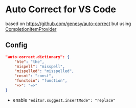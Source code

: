 # Auto Correct for VS Code

based on https://github.com/genesy/auto-correct but using [CompletionItemProvider](https://code.visualstudio.com/api/references/vscode-api#languages.registerCompletionItemProvider)

## Config

```json
"auto-correct.dictionary": {
    "hte": "the",
    "mispell": "misspell",
    "mispelled": "misspelled",
    "cosnt": "const",
    "functoin": "function",
    "+>": "=>"
}
```

- enable `"editor.suggest.insertMode": "replace"`
